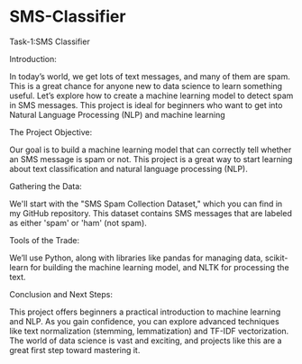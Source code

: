 # SMS-Classifier
Task-1:SMS Classifier

Introduction:

In today’s world, we get lots of text messages, and many of them are spam. This is a great chance for anyone new to data science to learn something useful. Let’s explore how to create a machine learning model to detect spam in SMS messages. This project is ideal for beginners who want to get into Natural Language Processing (NLP) and machine learning

The Project Objective:

Our goal is to build a machine learning model that can correctly tell whether an SMS message is spam or not. This project is a great way to start learning about text classification and natural language processing (NLP).

Gathering the Data:

We'll start with the "SMS Spam Collection Dataset," which you can find in my GitHub repository. This dataset contains SMS messages that are labeled as either 'spam' or 'ham' (not spam).

Tools of the Trade:

We’ll use Python, along with libraries like pandas for managing data, scikit-learn for building the machine learning model, and NLTK for processing the text.

Conclusion and Next Steps:

This project offers beginners a practical introduction to machine learning and NLP. As you gain confidence, you can explore advanced techniques like text normalization (stemming, lemmatization) and TF-IDF vectorization. The world of data science is vast and exciting, and projects like this are a great first step toward mastering it.
